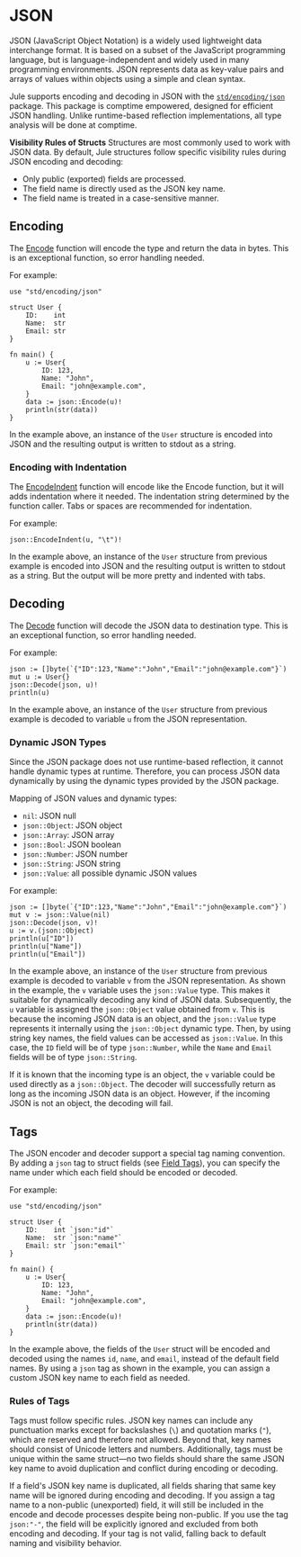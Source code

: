 # JSON

JSON (JavaScript Object Notation) is a widely used lightweight data interchange format. It is based on a subset of the JavaScript programming language, but is language-independent and widely used in many programming environments. JSON represents data as key-value pairs and arrays of values ​​within objects using a simple and clean syntax.

Jule supports encoding and decoding in JSON with the [`std/encoding/json`](/std/encoding-json) package. This package is comptime empowered, designed for efficient JSON handling. Unlike runtime-based reflection implementations, all type analysis will be done at comptime.

**Visibility Rules of Structs**
Structures are most commonly used to work with JSON data. By default, Jule structures follow specific visibility rules during JSON encoding and decoding:

- Only public (exported) fields are processed.
- The field name is directly used as the JSON key name.
- The field name is treated in a case-sensitive manner.

## Encoding

The [Encode](/std/encoding-json#encode) function will encode the type and return the data in bytes. This is an exceptional function, so error handling needed.

For example:
```jule
use "std/encoding/json"

struct User {
	ID:    int
	Name:  str
	Email: str
}

fn main() {
	u := User{
		ID: 123,
		Name: "John",
		Email: "john@example.com",
	}
	data := json::Encode(u)!
	println(str(data))
}
```
In the example above, an instance of the `User` structure is encoded into JSON and the resulting output is written to stdout as a string.

### Encoding with Indentation

The [EncodeIndent](/std/encoding-json#encodeindent) function will encode like the Encode function, but it will adds indentation where it needed. The indentation string determined by the function caller. Tabs or spaces are recommended for indentation.

For example:
```jule
json::EncodeIndent(u, "\t")!
```
In the example above, an instance of the `User` structure from previous example is encoded into JSON and the resulting output is written to stdout as a string. But the output will be more pretty and indented with tabs.

## Decoding

The [Decode](/std/encoding-json#decode) function will decode the JSON data to destination type. This is an exceptional function, so error handling needed.

For example:
```jule
json := []byte(`{"ID":123,"Name":"John","Email":"john@example.com"}`)
mut u := User{}
json::Decode(json, u)!
println(u)
```
In the example above, an instance of the `User` structure from previous example is decoded to variable `u` from the JSON representation.

### Dynamic JSON Types

Since the JSON package does not use runtime-based reflection, it cannot handle dynamic types at runtime. Therefore, you can process JSON data dynamically by using the dynamic types provided by the JSON package.

Mapping of JSON values and dynamic types:
- `nil`: JSON null
- `json::Object`: JSON object
- `json::Array`: JSON array
- `json::Bool`: JSON boolean
- `json::Number`: JSON number
- `json::String`: JSON string
- `json::Value`: all possible dynamic JSON values

For example:
```jule
json := []byte(`{"ID":123,"Name":"John","Email":"john@example.com"}`)
mut v := json::Value(nil)
json::Decode(json, v)!
u := v.(json::Object)
println(u["ID"])
println(u["Name"])
println(u["Email"])
```
In the example above, an instance of the `User` structure from previous example is decoded to variable `v` from the JSON representation. As shown in the example, the `v` variable uses the `json::Value` type. This makes it suitable for dynamically decoding any kind of JSON data. Subsequently, the `u` variable is assigned the `json::Object` value obtained from `v`. This is because the incoming JSON data is an object, and the `json::Value` type represents it internally using the `json::Object` dynamic type. Then, by using string key names, the field values can be accessed as `json::Value`. In this case, the `ID` field will be of type `json::Number`, while the `Name` and `Email` fields will be of type `json::String`.

If it is known that the incoming type is an object, the `v` variable could be used directly as a `json::Object`. The decoder will successfully return as long as the incoming JSON data is an object. However, if the incoming JSON is not an object, the decoding will fail.

## Tags

The JSON encoder and decoder support a special tag naming convention. By adding a `json` tag to struct fields (see [Field Tags](/common-concepts/structures#field-tags)), you can specify the name under which each field should be encoded or decoded.

For example:
```jule
use "std/encoding/json"

struct User {
	ID:    int `json:"id"`
	Name:  str `json:"name"`
	Email: str `json:"email"`
}

fn main() {
	u := User{
		ID: 123,
		Name: "John",
		Email: "john@example.com",
	}
	data := json::Encode(u)!
	println(str(data))
}
```

In the example above, the fields of the `User` struct will be encoded and decoded using the names `id`, `name`, and `email`, instead of the default field names. By using a `json` tag as shown in the example, you can assign a custom JSON key name to each field as needed.

### Rules of Tags

Tags must follow specific rules. JSON key names can include any punctuation marks except for backslashes (`\`) and quotation marks (`"`), which are reserved and therefore not allowed. Beyond that, key names should consist of Unicode letters and numbers. Additionally, tags must be unique within the same struct—no two fields should share the same JSON key name to avoid duplication and conflict during encoding or decoding.

If a field's JSON key name is duplicated, all fields sharing that same key name will be ignored during encoding and decoding. If you assign a tag name to a non-public (unexported) field, it will still be included in the encode and decode processes despite being non-public. If you use the tag `json:"-"`, the field will be explicitly ignored and excluded from both encoding and decoding. If your tag is not valid, falling back to default naming and visibility behavior.